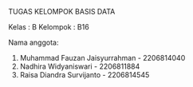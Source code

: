 TUGAS KELOMPOK BASIS DATA

Kelas       : B
Kelompok    : B16

Nama anggota:
1. Muhammad Fauzan Jaisyurrahman - 2206814040
2. Nadhira Widyaniswari - 2206811884
3. Raisa Diandra Survijanto - 2206814545